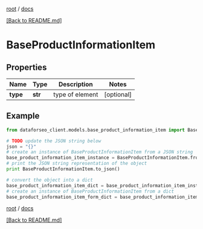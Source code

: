 [root](./../ "root") / [docs](./ "docs")

[[Back to README.md]](./../README.md "[Back to README.md]")

# BaseProductInformationItem

## Properties

Name | Type | Description | Notes
------------ | ------------- | ------------- | -------------
**type** | **str** | type of element | [optional]

## Example

```python
from dataforseo_client.models.base_product_information_item import BaseProductInformationItem

# TODO update the JSON string below
json = "{}"
# create an instance of BaseProductInformationItem from a JSON string
base_product_information_item_instance = BaseProductInformationItem.from_json(json)
# print the JSON string representation of the object
print BaseProductInformationItem.to_json()

# convert the object into a dict
base_product_information_item_dict = base_product_information_item_instance.to_dict()
# create an instance of BaseProductInformationItem from a dict
base_product_information_item_form_dict = base_product_information_item.from_dict(base_product_information_item_dict)
```

  

[root](./../ "root") / [docs](./ "docs")

[[Back to README.md]](./../README.md "[Back to README.md]")